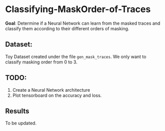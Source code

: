 # Classifying-MaskOrder-of-Traces
**Goal**:
Determine if a Neural Network can learn from the masked traces and classify them according to their different orders of masking.

## Dataset:

Toy Dataset created under the file `gen_mask_traces`. We only want to classify masking order from 0 to 3. 

## TODO:
1. Create a Neural Network architecture
2. Plot tensorboard on the accuracy and loss. 


## Results
To be updated. 
